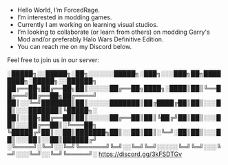 -  Hello World, I’m ForcedRage.
-  I’m interested in modding games.
-  Currently I am working on learning visual studios.
-  I’m looking to collaborate (or learn from others) on modding Garry's Mod and/or preferably Halo Wars Definitive Edition.
-  You can reach me on my Discord below.

Feel free to join us in our server:

░█████╗░░█████╗░██╗░░░░░░█████╗░███╗░░░███╗██╗████████╗░█████╗░░██████╗
██╔══██╗██╔══██╗██║░░░░░██╔══██╗████╗░████║██║╚══██╔══╝██╔══██╗██╔════╝
██║░░╚═╝███████║██║░░░░░███████║██╔████╔██║██║░░░██║░░░███████║╚█████╗░
██║░░██╗██╔══██║██║░░░░░██╔══██║██║╚██╔╝██║██║░░░██║░░░██╔══██║░╚═══██╗
╚█████╔╝██║░░██║███████╗██║░░██║██║░╚═╝░██║██║░░░██║░░░██║░░██║██████╔╝
░╚════╝░╚═╝░░╚═╝╚══════╝╚═╝░░╚═╝╚═╝░░░░░╚═╝╚═╝░░░╚═╝░░░╚═╝░░╚═╝╚═════╝░
https://discord.gg/3kFSDTGv
